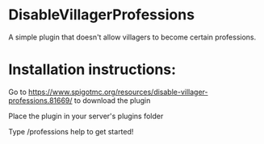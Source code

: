 # DisableVillagerProfessions
A simple plugin that doesn't allow villagers to become certain professions.

# Installation instructions:
Go to https://www.spigotmc.org/resources/disable-villager-professions.81669/ to download the plugin

Place the plugin in your server's plugins folder

Type /professions help to get started!
